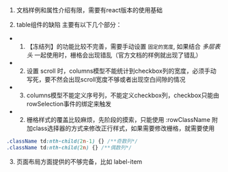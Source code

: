 1. 文档样例和属性介绍有限，需要有react版本的使用基础

2. table组件的缺陷
主要有以下几个部分：
 - 1. 【冻结列】的功能比较不完善，需要手动设置 `固定的宽度`, 如果结合 *多层表头* 一起使用时，栅格会出现错乱（官方文档的样例就出现了错乱）
 - 2. 设置 scroll 时，columns模型不能统计到checkbox列的宽度，必须手动写死，要不然会出现scroll宽度不够或者出现空白间隙的情况
 - 3. columns模型不能定义序号列，不能定义checkbox列，checkbox只能由rowSelection事件的绑定来触发
 - 2. 栅格样式的覆盖比较麻烦，先阶段的摸索，只能使用 :rowClassName 附加class选择器的方式来修改正行样式，如果需要修改栅格，就需要使用 
``` css
.className td:nth-child(2n-1) {} /**奇数列*/
.className td:nth-child(2n) {} /**偶数列*/
```
3. 页面布局方面提供的不够完备，比如 label-item
